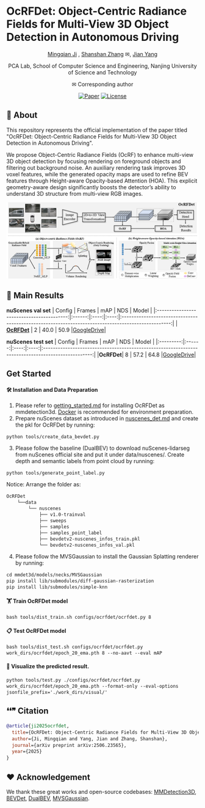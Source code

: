 # OcRFDet: Object-Centric Radiance Fields for Multi-View 3D Object Detection in Autonomous Driving

<div align="center">

[Mingqian Ji](https://github.com/Mingqj) </sup>,
[Shanshan Zhang](https://shanshanzhang.github.io/) ✉</sup>,
[Jian Yang](https://scholar.google.com/citations?user=6CIDtZQAAAAJ&hl=zh-CN) </sup>

PCA Lab, School of Computer Science and Engineering, Nanjing University of Science and Technology

✉ Corresponding author

[![Paper](https://img.shields.io/badge/arXiv-PDF-b31b1b)](https://arxiv.org/abs/2506.23565)
[![License](https://img.shields.io/badge/License-Apache--2.0-929292)](https://www.apache.org/licenses/LICENSE-2.0)

</div>

## 📖 About

This repository represents the official implementation of the paper titled "OcRFDet: Object-Centric Radiance Fields for Multi-View 3D Object Detection in Autonomous Driving".

We propose Object-Centric Radiance Fields (OcRF) to enhance multi-view 3D object detection by focusing rendering on foreground objects and filtering out background noise. An auxiliary rendering task improves 3D voxel features, while the generated opacity maps are used to refine BEV features through Height-aware Opacity-based Attention (HOA). This explicit geometry-aware design significantly boosts the detector’s ability to understand 3D structure from multi-view RGB images.

![](./resources/pipeline.png)

## 💾 Main Results

**nuScenes val set**
| Config                                    | Frames | mAP  | NDS |                                                Model                                                |
|:-----------------------------------------:|:------:|:----:|:----:|:--------------------------------------------------------------------------------------------------:|
| [**OcRFDet**](configs/ocrfdet/ocrfdet.py) |    2   | 40.0 | 50.9 |[GoogleDrive](https://drive.google.com/file/d/1xvFha8d3OucWoxgL3w3Z1MNmh_HhiyWs/view?usp=drive_link)|

**nuScenes test set**
| Config    | Frames | mAP  |  NDS |                                             Model                                                  |
|:---------:|:------:|:----:|:----:|:--------------------------------------------------------------------------------------------------:|
|**OcRFDet**|    8   | 57.2 | 64.8 |[GoogleDrive](https://drive.google.com/file/d/1iJWmquYLXv5mRAaWbP6ThBgjrPVvzv5Q/view?usp=drive_link)|

## Get Started

#### 🛠️ Installation and Data Preparation

1. Please refer to [getting_started.md](docs/en/getting_started.md) for installing OcRFDet as mmdetection3d. [Docker](docker/Dockerfile) is recommended for environment preparation.
2. Prepare nuScenes dataset as introduced in [nuscenes_det.md](docs/en/datasets/nuscenes_det.md) and create the pkl for OcRFDet by running:

```shell
python tools/create_data_bevdet.py
```
3. Please follow the baseline (DualBEV) to download nuScenes-lidarseg from nuScenes official site and put it under data/nuscenes/. Create depth and semantic labels from point cloud by running:

```shell
python tools/generate_point_label.py
```

Notice: Arrange the folder as:
```shell script
OcRFDet
    └──data
        └── nuscenes
            ├── v1.0-trainval
            ├── sweeps 
            ├── samples
            ├── samples_point_label
            ├── bevdetv2-nuscenes_infos_train.pkl
            └── bevdetv2-nuscenes_infos_val.pkl
```

4. Please follow the MVSGaussian to install the Gaussian Splatting renderer by running:

```shell
cd mmdet3d/models/necks/MVSGaussian
pip install lib/submodules/diff-gaussian-rasterization
pip install lib/submodules/simple-knn
```

#### 🏋️ Train OcRFDet model
```shell
bash tools/dist_train.sh configs/ocrfdet/ocrfdet.py 8
```

#### 📋 Test OcRFDet model
```shell
bash tools/dist_test.sh configs/ocrfdet/ocrfdet.py  work_dirs/ocrfdet/epoch_20_ema.pth 8 --no-aavt --eval mAP
```

#### 👀 Visualize the predicted result.
```shell
python tools/test.py ./configs/ocrfdet/ocrfdet.py work_dirs/ocrfdet/epoch_20_ema.pth --format-only --eval-options jsonfile_prefix='./work_dirs/visual/'
```

## ❛❛❞ Citation
```bibtex
@article{ji2025ocrfdet,
  title={OcRFDet: Object-Centric Radiance Fields for Multi-View 3D Object Detection in Autonomous Driving},
  author={Ji, Mingqian and Yang, Jian and Zhang, Shanshan},
  journal={arXiv preprint arXiv:2506.23565},
  year={2025}
}
```

## ❤️ Acknowledgement

We thank these great works and open-source codebases: [MMDetection3D](https://github.com/open-mmlab/mmdetection3d), [BEVDet](https://github.com/HuangJunJie2017/BEVDet), [DualBEV](https://github.com/PeidongLi/DualBEV), [MVSGaussian](https://github.com/TQTQliu/MVSGaussian).
